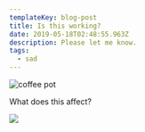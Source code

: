 ```yaml
---
templateKey: blog-post
title: Is this working?
date: 2019-05-18T02:48:55.963Z
description: Please let me know.
tags:
  - sad
---
```

![coffee pot](/img/blog-index.jpg "Coffee Pot")

What does this affect?

![](/img/apple-touch-icon.png)
